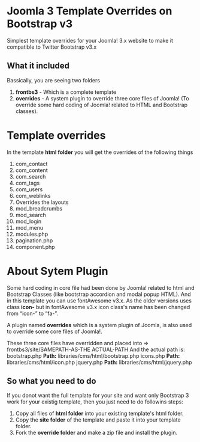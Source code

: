 # Joomla 3 Template Overrides on Bootstrap v3
Simplest template overrides for your Joomla! 3.x website to make it compatible to Twitter Bootstrap v3.x

What it included
--------
Bassically, you are seeing two folders 
1. **frontbs3** - Which is a complete template
2. **overrides** - A system plugin to override three core files of Joomla! (To override some hard coding of Joomla! related to HTML and Bootstrap classes).

Template overrides
=======
In the template **html folder** you will get the overrides of the following things
1. com_contact
2. com_content
3. com_search
4. com_tags
5. com_users
6. com_weblinks
7. Overrides the layouts
8. mod_breadcrumbs
9. mod_search
10. mod_login
11. mod_menu
12. modules.php
13. pagination.php
14. component.php

About Sytem Plugin
=======
Some hard coding in core file had been done by Joomla! related to html and Bootstrap Classes (like bootstrap accordion and modal popup HTML). And in this template you can use fontAwesome v3.x.
As the older versions uses class **icon-** but in fontAwesome v3.x icon class's name has been changed from “icon-” to “fa-”.

A plugin named **overrides** which is a system plugin of Joomla, is also used to override some core files of Joomla!.

These three core files have overridden and placed into => frontbs3/site/SAMEPATH-AS-THE ACTUAL-PATH
And the actual path is:
bootstrap.php 	**Path:** libraries/cms/html/bootstrap.php
icons.php 	**Path:** libraries/cms/html/icon.php
jquery.php 	**Path:** libraries/cms/html/jquery.php


So what you need to do
--------
If you donot want the full template for your site and want only Bootstrap 3 work for your existig template, then you just need to do followins steps:
1. Copy all files of **html folder** into your existing template's html folder.
2. Copy the **site folder** of the template and paste it into your template folder.
3. Fork the **override folder** and make a zip file and install the plugin.
